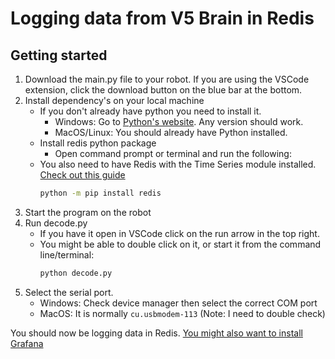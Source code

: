 # Logging data from V5 Brain in Redis

## Getting started
1. Download the main.py file to your robot. If you are using the VSCode extension, click the download button on the blue bar at the bottom.
2. Install dependency's on your local machine
   * If you don't already have python you need to install it.
     * Windows: Go to [Python's website](https://www.python.org/downloads/). Any version should work.
     * MacOS/Linux: You should already have Python installed.
   * Install redis python package
     * Open command prompt or terminal and run the following:
   * You also need to have Redis with the Time Series module installed. [Check out this guide](https://redis.io/docs/stack/timeseries/quickstart/)
     ``` bash
     python -m pip install redis
     ```
3. Start the program on the robot
4. Run decode.py
   * If you have it open in VSCode click on the run arrow in the top right.
   * You might be able to double click on it, or start it from the command line/terminal:
     ``` bash
     python decode.py
     ```
5. Select the serial port.
   * Windows: Check device manager then select the correct COM port
   * MacOS: It is normally `cu.usbmodem-113` (Note: I need to double check)

You should now be logging data in Redis. [You might also want to install Grafana](https://grafana.com/docs/grafana/latest/setup-grafana/installation/)